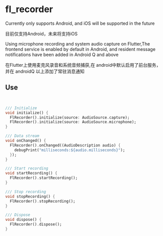 # fl_recorder

Currently only supports Android, and iOS will be supported in the future

目前仅支持Android，未来将支持iOS

Using microphone recording and system audio capture on Flutter,The frontend service is enabled by default in Android, and resident message notifications have been added in Android Q and above

在Flutter上使用麦克风录音和系统音频捕获,在 android中默认启用了前台服务，并在 androidQ 以上添加了常驻消息通知

## Use
```dart


/// Initialize
void initialize() {
  FlRecorder().initialize(source: AudioSource.capture);
  FlRecorder().initialize(source: AudioSource.microphone);
}

/// Data stream
void onChanged() {
  FlRecorder().onChanged((AudioDescription audio) {
    debugPrint("milliseconds:${audio.milliseconds}");
  });
}

/// Start recording
void startRecording() {
  FlRecorder().startRecording();
}

/// Stop recording
void stopRecording() {
  FlRecorder().stopRecording();
}

/// Dispose
void dispose() {
  FlRecorder().dispose();
}

```